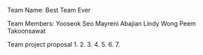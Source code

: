 Team Name: Best Team Ever

Team Members:
  Yooseok Seo
  Mayreni Abajian
  Lindy Wong
  Peem Takoonsawat
  
Team project proposal
  1.
  2.
  3.
  4.
  5.
  6.
  7.
  
  


